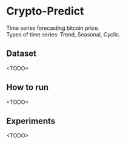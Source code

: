 # Crypto-Predict

Time series forecasting bitcoin price.<br/>
Types of time series: Trend, Seasonal, Cyclic.

## Dataset
<TODO\>

## How to run
<TODO\>

## Experiments
<TODO\>
